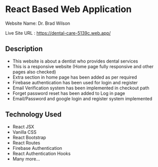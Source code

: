 # React Based Web Application

Website Name: Dr. Brad Wilson

Live Site URL : https://dental-care-5139c.web.app/

## Description

- This website is about a dentist who provides dental services
- This is a responsive website (Home page fully responsive and other pages also checked)
- Extra section in home page has been added as per required
- Firebase authentication has been used for login and register
- Email Verification system has been implemented in checkout path
- Forget password reset has been added to Log in page 
- Email/Password and google login and register system implemented


## Technology Used

- React JSX
- Vanilla CSS
- React Bootstrap
- React Routes
- Firebase Authentication
- React Authentication Hooks
- Many more...